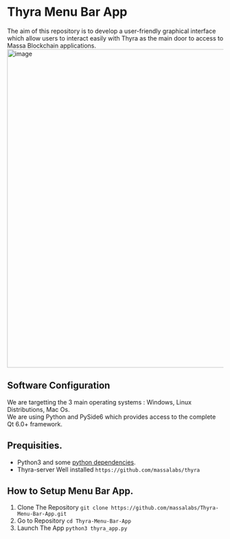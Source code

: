 # Thyra Menu Bar App
The aim of this repository is to develop a user-friendly graphical interface which allow users to interact easily with Thyra as the main door to access to Massa Blockchain applications.  <img width="742" alt="image" src="https://user-images.githubusercontent.com/16125633/206917933-0197328e-68d9-44b4-b75d-448c12580fb4.png">

## Software Configuration
We are targetting the 3 main operating systems : Windows, Linux Distributions, Mac Os.  
We are using Python and PySide6 which provides access to the complete Qt 6.0+ framework.  
## Prequisities.
* Python3 and some [python dependencies](src/requirements.txt).
* Thyra-server Well installed `https://github.com/massalabs/thyra`
## How to Setup Menu Bar App. 
1. Clone The Repository `git clone https://github.com/massalabs/Thyra-Menu-Bar-App.git`
2. Go to Repository `cd Thyra-Menu-Bar-App`
3. Launch The App `python3 thyra_app.py`
